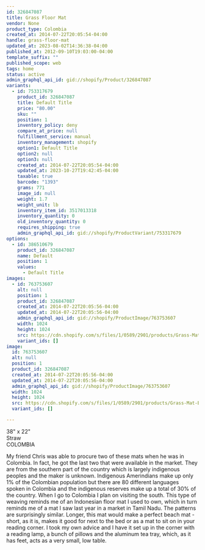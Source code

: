 ```yaml
---
id: 326847087
title: Grass Floor Mat
vendor: None
product_type: Colombia
created_at: 2014-07-22T20:05:54-04:00
handle: grass-floor-mat
updated_at: 2023-08-02T14:36:38-04:00
published_at: 2012-09-10T19:03:00-04:00
template_suffix: ""
published_scope: web
tags: home
status: active
admin_graphql_api_id: gid://shopify/Product/326847087
variants:
  - id: 753317679
    product_id: 326847087
    title: Default Title
    price: "80.00"
    sku: ""
    position: 1
    inventory_policy: deny
    compare_at_price: null
    fulfillment_service: manual
    inventory_management: shopify
    option1: Default Title
    option2: null
    option3: null
    created_at: 2014-07-22T20:05:54-04:00
    updated_at: 2023-10-27T19:42:45-04:00
    taxable: true
    barcode: "1393"
    grams: 771
    image_id: null
    weight: 1.7
    weight_unit: lb
    inventory_item_id: 3517013318
    inventory_quantity: 0
    old_inventory_quantity: 0
    requires_shipping: true
    admin_graphql_api_id: gid://shopify/ProductVariant/753317679
options:
  - id: 386510679
    product_id: 326847087
    name: Default
    position: 1
    values:
      - Default Title
images:
  - id: 763753607
    alt: null
    position: 1
    product_id: 326847087
    created_at: 2014-07-22T20:05:56-04:00
    updated_at: 2014-07-22T20:05:56-04:00
    admin_graphql_api_id: gid://shopify/ProductImage/763753607
    width: 1024
    height: 1024
    src: https://cdn.shopify.com/s/files/1/0589/2901/products/Grass-Mat-BW.jpeg?v=1406073956
    variant_ids: []
image:
  id: 763753607
  alt: null
  position: 1
  product_id: 326847087
  created_at: 2014-07-22T20:05:56-04:00
  updated_at: 2014-07-22T20:05:56-04:00
  admin_graphql_api_id: gid://shopify/ProductImage/763753607
  width: 1024
  height: 1024
  src: https://cdn.shopify.com/s/files/1/0589/2901/products/Grass-Mat-BW.jpeg?v=1406073956
  variant_ids: []

---
```


38" x 22"  
Straw  
COLOMBIA

My friend Chris was able to procure two of these mats when he was in Colombia. In fact, he got the last two that were available in the market. They are from the southern part of the country which is largely indigenous peoples and the maker is unknown. Indigenous Amerindians make up only 1% of the Colombian population but there are 80 different languages spoken in Colombia and the indigenous reserves make up a total of 30% of the country. When I go to Colombia I plan on visiting the south. This type of weaving reminds me of an Indonesian floor mat I used to own, which in turn reminds me of a mat I saw last year in a market in Tamil Nadu. The patterns are surprisingly similar. Longer, this mat would make a perfect beach mat - short, as it is, makes it good for next to the bed or as a mat to sit on in your reading corner. I took my own advice and I have it set up in the corner with a reading lamp, a bunch of pillows and the aluminum tea tray, which, as it has feet, acts as a very small, low table.